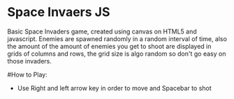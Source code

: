 ﻿# Space Invaers JS
 
 Basic Space Invaders game, created using canvas on HTML5 and javascript. Enemies are spawned randomly in a random interval of time, also the amount of the amount of enemies you get to shoot are displayed in grids of columns and rows, the grid size is algo random so don't go easy on those invaders.
 
 #How to Play:
  - Use Right and left arrow key in order to move and Spacebar to shot
